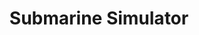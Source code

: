 ---
title: Submarine Simulator
layout: project
post-image: " "
description: 
islegacy: true
tags:
---